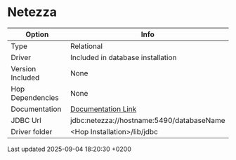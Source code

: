 <div id="header">

# Netezza

</div>

<div id="content">

| Option           | Info                                                                                                                                             |
| ---------------- | ------------------------------------------------------------------------------------------------------------------------------------------------ |
| Type             | Relational                                                                                                                                       |
| Driver           | Included in database installation                                                                                                                |
| Version Included | None                                                                                                                                             |
| Hop Dependencies | None                                                                                                                                             |
| Documentation    | [Documentation Link](https://www.ibm.com/support/knowledgecenter/SSULQD_7.2.1/com.ibm.nz.datacon.doc/c_datacon_installing_configuring_jdbc.html) |
| JDBC Url         | jdbc:netezza://hostname:5490/databaseName                                                                                                        |
| Driver folder    | \<Hop Installation\>/lib/jdbc                                                                                                                    |

</div>

<div id="footer">

<div id="footer-text">

Last updated 2025-09-04 18:20:30 +0200

</div>

</div>
